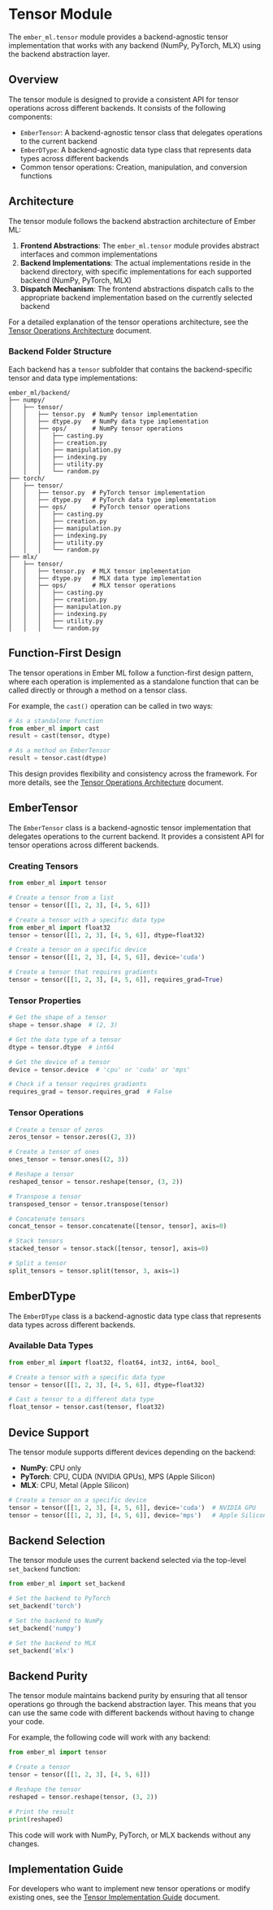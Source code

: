 # Tensor Module

The `ember_ml.tensor` module provides a backend-agnostic tensor implementation that works with any backend (NumPy, PyTorch, MLX) using the backend abstraction layer.

## Overview

The tensor module is designed to provide a consistent API for tensor operations across different backends. It consists of the following components:

- `EmberTensor`: A backend-agnostic tensor class that delegates operations to the current backend
- `EmberDType`: A backend-agnostic data type class that represents data types across different backends
- Common tensor operations: Creation, manipulation, and conversion functions

## Architecture

The tensor module follows the backend abstraction architecture of Ember ML:

1. **Frontend Abstractions**: The `ember_ml.tensor` module provides abstract interfaces and common implementations
2. **Backend Implementations**: The actual implementations reside in the backend directory, with specific implementations for each supported backend (NumPy, PyTorch, MLX)
3. **Dispatch Mechanism**: The frontend abstractions dispatch calls to the appropriate backend implementation based on the currently selected backend

For a detailed explanation of the tensor operations architecture, see the [Tensor Operations Architecture](tensor_architecture.md) document.

### Backend Folder Structure

Each backend has a `tensor` subfolder that contains the backend-specific tensor and data type implementations:

```
ember_ml/backend/
├── numpy/
│   ├── tensor/
│   │   ├── tensor.py  # NumPy tensor implementation
│   │   ├── dtype.py   # NumPy data type implementation
│   │   ├── ops/       # NumPy tensor operations
│   │   │   ├── casting.py
│   │   │   ├── creation.py
│   │   │   ├── manipulation.py
│   │   │   ├── indexing.py
│   │   │   ├── utility.py
│   │   │   └── random.py
├── torch/
│   ├── tensor/
│   │   ├── tensor.py  # PyTorch tensor implementation
│   │   ├── dtype.py   # PyTorch data type implementation
│   │   ├── ops/       # PyTorch tensor operations
│   │   │   ├── casting.py
│   │   │   ├── creation.py
│   │   │   ├── manipulation.py
│   │   │   ├── indexing.py
│   │   │   ├── utility.py
│   │   │   └── random.py
├── mlx/
│   ├── tensor/
│   │   ├── tensor.py  # MLX tensor implementation
│   │   ├── dtype.py   # MLX data type implementation
│   │   ├── ops/       # MLX tensor operations
│   │   │   ├── casting.py
│   │   │   ├── creation.py
│   │   │   ├── manipulation.py
│   │   │   ├── indexing.py
│   │   │   ├── utility.py
│   │   │   └── random.py
```

## Function-First Design

The tensor operations in Ember ML follow a function-first design pattern, where each operation is implemented as a standalone function that can be called directly or through a method on a tensor class.

For example, the `cast()` operation can be called in two ways:

```python
# As a standalone function
from ember_ml import cast
result = cast(tensor, dtype)

# As a method on EmberTensor
result = tensor.cast(dtype)
```

This design provides flexibility and consistency across the framework. For more details, see the [Tensor Operations Architecture](tensor_architecture.md) document.

## EmberTensor

The `EmberTensor` class is a backend-agnostic tensor implementation that delegates operations to the current backend. It provides a consistent API for tensor operations across different backends.

### Creating Tensors

```python
from ember_ml import tensor

# Create a tensor from a list
tensor = tensor([[1, 2, 3], [4, 5, 6]])

# Create a tensor with a specific data type
from ember_ml import float32
tensor = tensor([[1, 2, 3], [4, 5, 6]], dtype=float32)

# Create a tensor on a specific device
tensor = tensor([[1, 2, 3], [4, 5, 6]], device='cuda')

# Create a tensor that requires gradients
tensor = tensor([[1, 2, 3], [4, 5, 6]], requires_grad=True)
```

### Tensor Properties

```python
# Get the shape of a tensor
shape = tensor.shape  # (2, 3)

# Get the data type of a tensor
dtype = tensor.dtype  # int64

# Get the device of a tensor
device = tensor.device  # 'cpu' or 'cuda' or 'mps'

# Check if a tensor requires gradients
requires_grad = tensor.requires_grad  # False
```

### Tensor Operations

```python
# Create a tensor of zeros
zeros_tensor = tensor.zeros((2, 3))

# Create a tensor of ones
ones_tensor = tensor.ones((2, 3))

# Reshape a tensor
reshaped_tensor = tensor.reshape(tensor, (3, 2))

# Transpose a tensor
transposed_tensor = tensor.transpose(tensor)

# Concatenate tensors
concat_tensor = tensor.concatenate([tensor, tensor], axis=0)

# Stack tensors
stacked_tensor = tensor.stack([tensor, tensor], axis=0)

# Split a tensor
split_tensors = tensor.split(tensor, 3, axis=1)
```

## EmberDType

The `EmberDType` class is a backend-agnostic data type class that represents data types across different backends.

### Available Data Types

```python
from ember_ml import float32, float64, int32, int64, bool_

# Create a tensor with a specific data type
tensor = tensor([[1, 2, 3], [4, 5, 6]], dtype=float32)

# Cast a tensor to a different data type
float_tensor = tensor.cast(tensor, float32)
```

## Device Support

The tensor module supports different devices depending on the backend:

- **NumPy**: CPU only
- **PyTorch**: CPU, CUDA (NVIDIA GPUs), MPS (Apple Silicon)
- **MLX**: CPU, Metal (Apple Silicon)

```python
# Create a tensor on a specific device
tensor = tensor([[1, 2, 3], [4, 5, 6]], device='cuda')  # NVIDIA GPU
tensor = tensor([[1, 2, 3], [4, 5, 6]], device='mps')   # Apple Silicon GPU
```

## Backend Selection

The tensor module uses the current backend selected via the top-level `set_backend` function:

```python
from ember_ml import set_backend

# Set the backend to PyTorch
set_backend('torch')

# Set the backend to NumPy
set_backend('numpy')

# Set the backend to MLX
set_backend('mlx')
```

## Backend Purity

The tensor module maintains backend purity by ensuring that all tensor operations go through the backend abstraction layer. This means that you can use the same code with different backends without having to change your code.

For example, the following code will work with any backend:

```python
from ember_ml import tensor

# Create a tensor
tensor = tensor([[1, 2, 3], [4, 5, 6]])

# Reshape the tensor
reshaped = tensor.reshape(tensor, (3, 2))

# Print the result
print(reshaped)
```

This code will work with NumPy, PyTorch, or MLX backends without any changes.

## Implementation Guide

For developers who want to implement new tensor operations or modify existing ones, see the [Tensor Implementation Guide](../tensor_impl_guide.md) document.
